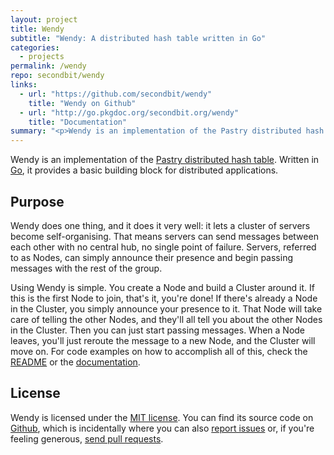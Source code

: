 ```yaml
---
layout: project
title: Wendy
subtitle: "Wendy: A distributed hash table written in Go"
categories:
  - projects
permalink: /wendy
repo: secondbit/wendy
links:
  - url: "https://github.com/secondbit/wendy"
    title: "Wendy on Github"
  - url: "http://go.pkgdoc.org/secondbit.org/wendy"
    title: "Documentation"
summary: "<p>Wendy is an implementation of the Pastry distributed hash table algorithm. Written in Go, it provides a basic building block for distributed applications.</p>"
---
```

Wendy is an implementation of the [Pastry distributed hash table](http://www.wikipedia.org/wiki/Pastry_%28DHT%29). Written in [Go](http://www.golang.org), it provides a basic building block for distributed applications.

<!-- break -->

## Purpose

Wendy does one thing, and it does it very well: it lets a cluster of servers become self-organising. That means servers can send messages between each other with no central hub, no single point of failure. Servers, referred to as Nodes, can simply announce their presence and begin passing messages with the rest of the group.

Using Wendy is simple. You create a Node and build a Cluster around it. If this is the first Node to join, that's it, you're done! If there's already a Node in the Cluster, you simply announce your presence to it. That Node will take care of telling the other Nodes, and they'll all tell you about the other Nodes in the Cluster. Then you can just start passing messages. When a Node leaves, you'll just reroute the message to a new Node, and the Cluster will move on. For code examples on how to accomplish all of this, check the [README](https://github.com/secondbit/wendy/#use) or the [documentation](http://go.pkgdoc.org/secondbit.org/wendy).

## License

Wendy is licensed under the [MIT license](http://opensource.org/licenses/MIT). You can find its source code on [Github](https://github.com/secondbit/wendy), which is incidentally where you can also [report issues](https://github.com/secondbit/wendy/issues/new) or, if you're feeling generous, [send pull requests](https://github.com/secondbit/wendy/pull/new/master).
